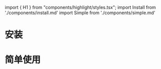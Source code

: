 import { H1 } from "components/highlight/styles.tsx";
import Install from './components/install.md'
import Simple from './components/simple.md'

<H1>安装</H1>

<Install />

<H1>简单使用</H1>

<Simple />